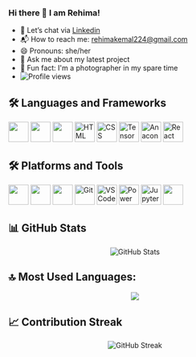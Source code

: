 ### Hi there 👋 I am Rehima!

- 💬 Let’s chat via [Linkedin]([https://your-link-here.com](https://www.linkedin.com/in/rehima-kemal-1530a7307/))
- 📬 How to reach me: [rehimakemal224@gmail.com](mailto:rehimakemal224@gmail.com)
- 😄 Pronouns: she/her
- 🎤 Ask me about my latest project 
- 📸 Fun fact: I'm a photographer in my spare time
- ![Profile views](https://komarev.com/ghpvc/?username=Rehima1&label=Profile%20views&color=blue&style=flat)


## 🛠️ Languages and Frameworks

<img src="https://img.icons8.com/color/48/000000/python.png" width="40"/> <img src="https://img.icons8.com/color/48/000000/javascript.png" width="40"/> <img src="https://img.icons8.com/color/48/000000/java-coffee-cup-logo.png" width="40"/>   <img src="https://cdn.jsdelivr.net/gh/devicons/devicon/icons/html5/html5-original.svg" alt="HTML" width="40" height="40"/> <img src="https://cdn.jsdelivr.net/gh/devicons/devicon/icons/css3/css3-original.svg" alt="CSS" width="40" height="40"/> <img src="https://cdn.jsdelivr.net/gh/devicons/devicon/icons/tensorflow/tensorflow-original.svg" alt="TensorFlow" width="40" height="40"/> <img src="https://cdn.jsdelivr.net/gh/devicons/devicon/icons/anaconda/anaconda-original.svg" alt="Anaconda" width="40" height="40"/> <img src="https://cdn.jsdelivr.net/gh/devicons/devicon/icons/react/react-original.svg" alt="React" width="40" height="40"/>



## 🛠️ Platforms and Tools

<img src="https://img.icons8.com/color/48/000000/github.png" width="40"/> <img src="https://img.icons8.com/color/48/000000/linux.png" width="40"/> <img src="https://img.icons8.com/color/48/000000/mysql-logo.png" width="40"/>  <img src="https://cdn.jsdelivr.net/gh/devicons/devicon/icons/git/git-original.svg" alt="Git" width="40" height="40"/>  <img src="https://cdn.jsdelivr.net/gh/devicons/devicon/icons/visualstudio/visualstudio-plain.svg" alt="VS Code" width="40" height="40"/> <img src="https://upload.wikimedia.org/wikipedia/commons/c/cf/New_Power_BI_Logo.svg" alt="Power BI" width="40" height="40"/> <img src="https://cdn.jsdelivr.net/gh/devicons/devicon/icons/jupyter/jupyter-original.svg" alt="Jupyter" width="40" height="40"/> 
 <img src="https://upload.wikimedia.org/wikipedia/commons/d/d0/Google_Colaboratory_SVG_Logo.svg" width="40" height="40"/>

## 📊 GitHub Stats
<p align="center">
  <img src="https://github-readme-stats.vercel.app/api?username=Rehima1&show_icons=true&theme=dark" alt="GitHub Stats" />
</p>

## 🔝 Most Used Languages:
<p align="center">
  <img src="https://github-readme-stats.vercel.app/api/top-langs/?username=Rehima1&layout=compact&theme=dark" />
</p>

## 📈 Contribution Streak
<p align="center">
  <img src="https://github-readme-streak-stats.herokuapp.com/?user=Rehima1&theme=dark" alt="GitHub Streak" />
</p>





